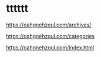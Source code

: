 # tttttt


https://oahgnehzoul.com/archives/

https://oahgnehzoul.com/categories

https://oahgnehzoul.com/index.html
